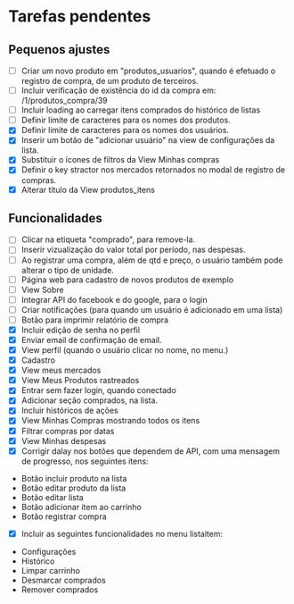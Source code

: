 # Tarefas pendentes

## Pequenos ajustes

- [ ] Criar um novo produto em "produtos_usuarios", quando é efetuado o registro de compra, de um produto de terceiros.
- [ ] Incluir verificação de existência do id da compra em: /1/produtos_compra/39
- [ ] Incluir loading ao carregar itens comprados do histórico de listas
- [ ] Definir limite de caracteres para os nomes dos produtos.
- [x] Definir limite de caracteres para os nomes dos usuários.
- [x] Inserir um botão de "adicionar usuário" na view de configurações da lista.
- [x] Substituir o ícones de filtros da View Minhas compras
- [x] Definir o key stractor nos mercados retornados no modal de registro de compras.
- [x] Alterar título da View produtos_itens

## Funcionalidades

- [ ] Clicar na etiqueta "comprado", para remove-la.
- [ ] Inserir vizualização do valor total por período, nas despesas.
- [ ] Ao registrar uma compra, além de qtd e preço, o usuário também pode alterar o tipo de unidade.
- [ ] Página web para cadastro de novos produtos de exemplo
- [ ] View Sobre
- [ ] Integrar API do facebook e do google, para o login
- [ ] Criar notificações (para quando um usuário é adicionado em uma lista)
- [ ] Botão para imprimir relatório de compra
- [x] Incluir edição de senha no perfil
- [x] Enviar email de confirmação de email.
- [x] View perfil (quando o usuário clicar no nome, no menu.)
- [x] Cadastro
- [x] View meus mercados
- [x] View Meus Produtos rastreados
- [x] Entrar sem fazer login, quando conectado
- [x] Adicionar seção comprados, na lista.
- [x] Incluir históricos de ações
- [x] View Minhas Compras mostrando todos os itens
- [x] Filtrar compras por datas
- [x] View Minhas despesas
- [x] Corrigir dalay nos botões que dependem de API, com uma mensagem de progresso, nos seguintes itens:
 - Botão incluir produto na lista
 - Botão editar produto da lista
 - Botão editar lista
 - Botão adicionar item ao carrinho
 - Botão registrar compra
- [x] Incluir as seguintes funcionalidades no menu listaitem:
 - Configurações
 - Histórico
 - Limpar carrinho
 - Desmarcar comprados
 - Remover comprados